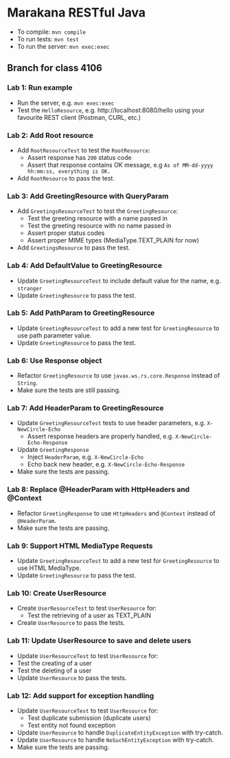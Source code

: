 Marakana RESTful Java
=====================

* To compile: `mvn compile`
* To run tests: `mvn test`
* To run the server: `mvn exec:exec`

## Branch for class 4106

### Lab 1: Run example
* Run the server, e.g. `mvn exec:exec`
* Test the `HelloResource`, e.g. http://localhost:8080/hello using your favourite REST client (Postman, CURL, etc.)

### Lab 2: Add Root resource
* Add `RootResourceTest` to test the `RootResource`:
  * Assert response has `200` status code
  * Assert that response contains OK message, e.g `As of MM-dd-yyyy hh:mm:ss, everything is OK.`
* Add `RootResource` to pass the test.

### Lab 3: Add GreetingResource with QueryParam
* Add `GreetingsResourceTest` to test the `GreetingResource`:
  * Test the greeting resource with a name passed in
  * Test the greeting resource with no name passed in
  * Assert proper status codes
  * Assert proper MIME types (MediaType.TEXT_PLAIN for now)
* Add `GreetingsResource` to pass the test.

### Lab 4: Add DefaultValue to GreetingResource
* Update `GreetingResourceTest` to include default value for the name, e.g. `stranger`
* Update `GreetingResource` to pass the test.

### Lab 5: Add PathParam to GreetingResource
* Update `GreetingResourceTest` to add a new test for `GreetingResource` to use path parameter value.
* Update `GreetingResource` to pass the test.

### Lab 6: Use Response object
* Refactor `GreetingResource` to use `javax.ws.rs.core.Response` instead of `String`.
* Make sure the tests are still passing.

### Lab 7: Add HeaderParam to GreetingResource
* Update `GreetingResourceTest` tests to use header parameters, e.g. `X-NewCircle-Echo`
  * Assert response headers are properly handled, e.g. `X-NewCircle-Echo-Response`
* Update `GreetingResponse`
  * Inject `HeaderParam`, e.g. `X-NewCircle-Echo`
  * Echo back new header, e.g. `X-NewCircle-Echo-Response`
* Make sure the tests are passing.

### Lab 8: Replace @HeaderParam with HttpHeaders and @Context
* Refactor `GreetingResponse` to use `HttpHeaders` and `@Context` instead of `@HeaderParam`.
* Make sure the tests are passing.

### Lab 9: Support HTML MediaType Requests
* Update `GreetingResourceTest` to add a new test for `GreetingResource` to use HTML MediaType.
* Update `GreetingResource` to pass the test.

### Lab 10: Create UserResource
* Create `UserResourceTest` to test `UserResource` for:
  * Test the retrieving of a user as TEXT_PLAIN
* Create `UserResource` to pass the tests.

### Lab 11: Update UserResource to save and delete users
* Update `UserResourceTest` to test `UserResource` for:
 * Test the creating of a user
 * Test the deleting of a user
* Update `UserResource` to pass the tests.

### Lab 12: Add support for exception handling
* Update `UserResourceTest` to test `UserResource` for:
  * Test duplicate submission (duplicate users)
  * Test entity not found exception
* Update `UserResource` to handle `DuplicateEntityException` with try-catch.
* Update `UserResource` to handle `NoSuchEntityException` with try-catch.
* Make sure the tests are passing.

